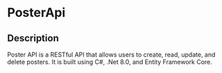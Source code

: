 # PosterApi

## Description

Poster API is a RESTful API that allows users to create, read, update, and delete posters. It is built using C#, .Net 8.0, and Entity Framework Core.

